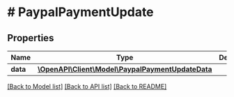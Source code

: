 # # PaypalPaymentUpdate

## Properties

Name | Type | Description | Notes
------------ | ------------- | ------------- | -------------
**data** | [**\OpenAPI\Client\Model\PaypalPaymentUpdateData**](PaypalPaymentUpdateData.md) |  |

[[Back to Model list]](../../README.md#models) [[Back to API list]](../../README.md#endpoints) [[Back to README]](../../README.md)
